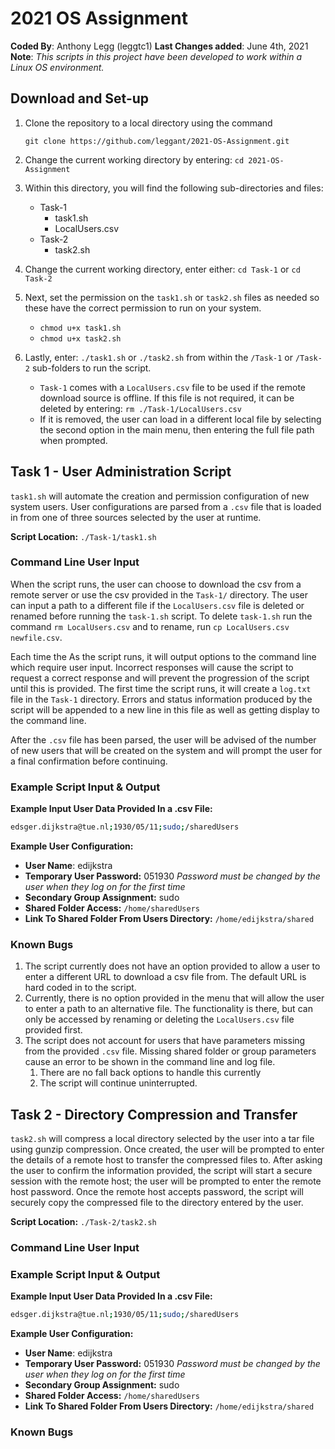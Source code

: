 # 2021 OS Assignment

**Coded By**: Anthony Legg (leggtc1)
**Last Changes added**: June 4th, 2021
**Note**: *This scripts in this project have been developed to work within a Linux OS environment.*

## **Download and Set-up**

1. Clone the repository to a local directory using the command

   `git clone https://github.com/leggant/2021-OS-Assignment.git`

2. Change the current working directory by entering: `cd 2021-OS-Assignment`

3. Within this directory, you will find the following sub-directories and files:
   - Task-1
     - task1.sh
     - LocalUsers.csv
   - Task-2
     - task2.sh

4. Change the current working directory, enter either: ```cd Task-1``` or ```cd Task-2```

5. Next, set the permission on the `task1.sh` or `task2.sh` files as needed so these have the correct permission to run on your system.
   - `chmod u+x task1.sh`
   - `chmod u+x task2.sh`

6. Lastly, enter: `./task1.sh` or `./task2.sh` from within the `/Task-1` or `/Task-2` sub-folders to run the script.
   - `Task-1` comes with a `LocalUsers.csv` file to be used if the remote download source is offline. If this file is not required, it can be deleted by entering: `rm ./Task-1/LocalUsers.csv`
   - If it is removed, the user can load in a different local file by selecting the second option in the main menu, then entering the full file path when prompted.

## Task 1 - User Administration Script

`task1.sh` will automate the creation and permission configuration of new system users. User configurations are parsed from a `.csv` file that is loaded in from one of three sources selected by the user at runtime.

**Script Location:** `./Task-1/task1.sh`

### Command Line User Input

When the script runs, the user can choose to download the csv from a remote server or use the csv provided in the `Task-1/` directory. The user can input a path to a different file if the `LocalUsers.csv` file is deleted or renamed before running the `task-1.sh` script. To delete `task-1.sh` run the command `rm LocalUsers.csv` and to rename, run `cp LocalUsers.csv newfile.csv`.

Each time the As the script runs, it will output options to the command line which require user input. Incorrect responses will cause the script to request a correct response and will prevent the progression of the script until this is provided. The first time the script runs, it will create a `log.txt` file in the `Task-1` directory. Errors and status information produced by the script will be appended to a new line in this file as well as getting display to the command line. 

After the `.csv` file has been parsed, the user will be advised of the number of new users that will be created on the system and will prompt the user for a final confirmation before continuing. 

### Example Script Input & Output

**Example Input User Data Provided In a .csv File:**

```bash
edsger.dijkstra@tue.nl;1930/05/11;sudo;/sharedUsers
```

**Example User Configuration:**

- **User Name**: edijkstra
- **Temporary User Password:** 051930 *Password must be changed by the user when they log on for the first time*
- **Secondary Group Assignment:** sudo
- **Shared Folder Access:** `/home/sharedUsers`
- **Link To Shared Folder From Users Directory:** `/home/edijkstra/shared`

### Known Bugs

1. The script currently does not have an option provided to allow a user to enter a different URL to download a csv file from. The default URL is hard coded in to the script. 
2. Currently, there is no option provided in the menu that will allow the user to enter a path to an alternative file. The functionality is there, but can only be accessed by renaming or deleting the `LocalUsers.csv` file provided first.
3. The script does not account for users that have parameters missing from the provided `.csv` file. Missing shared folder or group parameters cause an error to be shown in the command line and log file. 
   1. There are no fall back options to handle this currently
   2. The script will continue uninterrupted.

## Task 2 - Directory Compression and Transfer

`task2.sh` will compress a local directory selected by the user into a tar file using gunzip compression. Once created, the user will be prompted to enter the details of a remote host to transfer the compressed files to. After asking the user to confirm the information provided, the script will start a secure session with the remote host; the user will be prompted to enter the remote host password. Once the remote host accepts password, the script will securely copy the compressed file to the directory entered by the user.

**Script Location:** `./Task-2/task2.sh`

### Command Line User Input



### Example Script Input & Output

**Example Input User Data Provided In a .csv File:**

```bash
edsger.dijkstra@tue.nl;1930/05/11;sudo;/sharedUsers
```

**Example User Configuration:**

- **User Name**: edijkstra
- **Temporary User Password:** 051930 *Password must be changed by the user when they log on for the first time*
- **Secondary Group Assignment:** sudo
- **Shared Folder Access:** `/home/sharedUsers`
- **Link To Shared Folder From Users Directory:** `/home/edijkstra/shared`

### Known Bugs